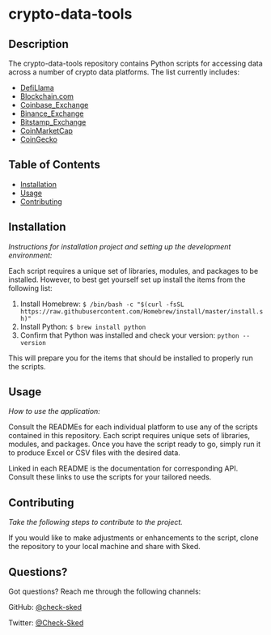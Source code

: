 # crypto-data-tools

## Description

The crypto-data-tools repository contains Python scripts for accessing data across a number of crypto data platforms. The list currently includes:

- [DefiLlama](https://defillama.com/)
- [Blockchain.com](https://www.blockchain.com/)
- [Coinbase_Exchange](https://www.coinbase.com/)
- [Binance_Exchange](https://www.binance.com/en)
- [Bitstamp_Exchange](https://www.bitstamp.net/)
- [CoinMarketCap](https://coinmarketcap.com/)
- [CoinGecko](https://www.coingecko.com/)

## Table of Contents

- [Installation](#installation)
- [Usage](#usage)
- [Contributing](#contributing)

## Installation

_Instructions for installation project and setting up the development environment:_

Each script requires a unique set of libraries, modules, and packages to be installed. However, to best get yourself set up install the items from the following list:

1. Install Homebrew: `$ /bin/bash -c "$(curl -fsSL https://raw.githubusercontent.com/Homebrew/install/master/install.sh)"`
2. Install Python: `$ brew install python`
3. Confirm that Python was installed and check your version: `python --version`

This will prepare you for the items that should be installed to properly run the scripts.

## Usage

_How to use the application:_

Consult the READMEs for each individual platform to use any of the scripts contained in this repository. Each script requires unique sets of libraries, modules, and packages. Once you have the script ready to go, simply run it to produce Excel or CSV files with the desired data.

Linked in each README is the documentation for corresponding API. Consult these links to use the scripts for your tailored needs.

## Contributing

_Take the following steps to contribute to the project._

If you would like to make adjustments or enhancements to the script, clone the repository to your local machine and share with Sked.

## Questions?

Got questions? Reach me through the following channels:

GitHub: [@check-sked](https://api.github.com/users/check-sked)

Twitter: [@Check-Sked](https://twitter.com/Check_Sked)
